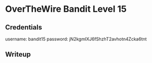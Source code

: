 # OverTheWire Bandit Level 15

## Credentials
username: bandit15
password: jN2kgmIXJ6fShzhT2avhotn4Zcka6tnt


## Writeup
